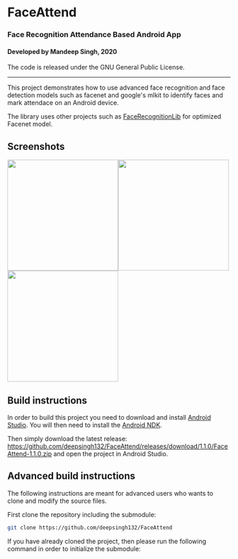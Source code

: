 # FaceAttend
### Face Recognition Attendance Based Android App



#### Developed by Mandeep Singh, 2020

The code is released under the GNU General Public License.
_________
<!-- [![Build Status](https://travis-ci.com/deepsingh132/FaceAttend.svg?branch=master)](https://travis-ci.com/github/deepsingh132/FaceAttend) -->

This project demonstrates how to use advanced face recognition and face detection models such as facenet and google's mlkit to identify faces and mark attendace on an Android device.

The library uses other projects such as [FaceRecognitionLib](https://github.com/estebanuri/face_recognition) for optimized Facenet model.

## Screenshots

<img src="face_detected_kristian.png" width=250/><img src="face_detected_jon.png" width=250/><img src="navigation_menu.png" width=250/>

## Build instructions

In order to build this project you need to download and install [Android Studio](http://developer.android.com/sdk/index.html). You will then need to install the [Android NDK](https://developer.android.com/studio/projects/add-native-code.html#download-ndk).

Then simply download the latest release: <https://github.com/deepsingh132/FaceAttend/releases/download/1.1.0/FaceAttend-1.1.0.zip> and open the project in Android Studio.

## Advanced build instructions

The following instructions are meant for advanced users who wants to clone and modify the source files.

First clone the repository including the submodule:

```bash
git clone https://github.com/deepsingh132/FaceAttend
```

If you have already cloned the project, then please run the following command in order to initialize the submodule:
